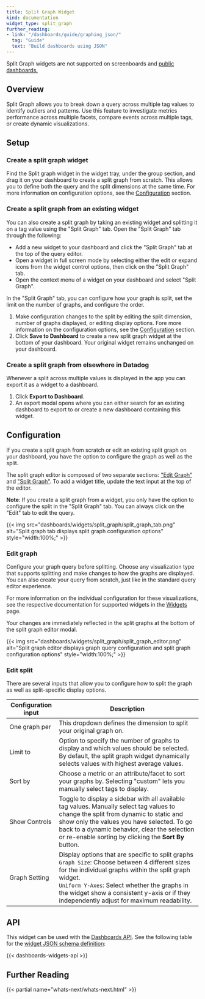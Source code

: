 ```yaml
---
title: Split Graph Widget
kind: documentation
widget_type: split_graph
further_reading:
- link: "/dashboards/guide/graphing_json/"
  tag: "Guide"
  text: "Build dashboards using JSON"
---
```


<div class="alert alert-info">Split Graph widgets are not supported on screenboards and <a href="https://docs.datadoghq.com/dashboards/sharing/#share-a-dashboard-by-public-url">public dashboards.</a></div>

## Overview

Split Graph allows you to break down a query across multiple tag values to identify outliers and patterns. Use this feature to investigate metrics performance across multiple facets, compare events across multiple tags, or create dynamic visualizations. 

## Setup

### Create a split graph widget

Find the Split graph widget in the widget tray, under the group section, and drag it on your dashboard to create a split graph from scratch. This allows you to define both the query and the split dimensions at the same time. For more information on configuration options, see the [Configuration](#configuration) section.

### Create a split graph from an existing widget

You can also create a split graph by taking an existing widget and splitting it on a tag value using the "Split Graph" tab. Open the "Split Graph" tab through the following:
- Add a new widget to your dashboard and click the "Split Graph" tab at the top of the query editor.
- Open a widget in full screen mode by selecting either the edit or expand icons from the widget control options, then click on the "Split Graph" tab.
- Open the context menu of a widget on your dashboard and select "Split Graph".

In the "Split Graph" tab, you can configure how your graph is split, set the limit on the number of graphs, and configure the order.  
1. Make configuration changes to the split by editing the split dimension, number of graphs displayed, or editing display options. Fore more information on the configuration options, see the [Configuration](#configuration) section.
2. Click **Save to Dashboard** to create a new split graph widget at the bottom of your dashboard. Your original widget remains unchanged on your dashboard. 

### Create a split graph from elsewhere in Datadog

Whenever a split across multiple values is displayed in the app you can export it as a widget to a dashboard.
1. Click **Export to Dashboard**.
1. An export modal opens where you can either search for an existing dashboard to export to or create a new dashboard containing this widget.

## Configuration

If you create a split graph from scratch or edit an existing split graph on your dashboard, you have the option to configure the graph as well as the split. 

The split graph editor is composed of two separate sections: ["Edit Graph"](#edit-graph) and ["Split Graph"](#edit-split). To add a widget title, update the text input at the top of the editor.

**Note**: If you create a split graph from a widget, you only have the option to configure the split in the "Split Graph" tab. You can always click on the "Edit" tab to edit the query.

{{< img src="dashboards/widgets/split_graph/split_graph_tab.png" alt="Split graph tab displays split graph configuration options" style="width:100%;" >}}

### Edit graph

Configure your graph query before splitting. Choose any visualization type that supports splitting and make changes to how the graphs are displayed. You can also create your query from scratch, just like in the standard query editor experience. 

For more information on the individual configuration for these visualizations, see the respective documentation for supported widgets in the [Widgets][1] page.

Your changes are immediately reflected in the split graphs at the bottom of the split graph editor modal.  

{{< img src="dashboards/widgets/split_graph/split_graph_editor.png" alt="Split graph editor displays graph query configuration and split graph configuration options" style="width:100%;" >}}

### Edit split

There are several inputs that allow you to configure how to split the graph as well as split-specific display options.

| Configuration input | Description    | 
| ---  | ----------- | 
| One graph per | This dropdown defines the dimension to split your original graph on. |
| Limit to | Option to specify the number of graphs to display and which values should be selected. By default, the split graph widget dynamically selects values with highest average values. |
| Sort by | Choose a metric or an attribute/facet to sort your graphs by. Selecting "custom" lets you manually select tags to display. |
| Show Controls | Toggle to display a sidebar with all available tag values. Manually select tag values to change the split from dynamic to static and show only the values you have selected. To go back to a dynamic behavior, clear the selection or re-enable sorting by clicking the **Sort By** button. |
| Graph Setting | Display options that are specific to split graphs</br>`Graph Size`: Choose between 4 different sizes for the individual graphs within the split graph widget.</br>`Uniform Y-Axes`: Select whether the graphs in the widget show a consistent y-axis or if they independently adjust for maximum readability.|

## API

This widget can be used with the [Dashboards API][2]. See the following table for the [widget JSON schema definition][3]:

{{< dashboards-widgets-api >}}

## Further Reading

{{< partial name="whats-next/whats-next.html" >}}

[1]: /dashboards/widgets/
[2]: /api/latest/dashboards/
[3]: /dashboards/graphing_json/widget_json/
